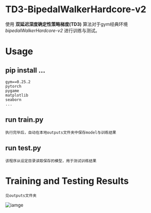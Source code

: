# TD3-BipedalWalkerHardcore-v2
使用 **双延迟深度确定性策略梯度(TD3)** 算法对于gym经典环境 *bipedalWalkerHardcore-v2* 进行训练与测试。

# Usage
## pip install ...
    gym==0.25.2
    pytorch
    pygame
    matplotlib
    seaborn
    ...
## run train.py
    执行完毕后，自动在本地outputs文件夹中保存model与训练结果

## run test.py
    该程序从设定目录读取保存的模型，用于测试训练结果

# Training and Testing Results
    见outputs文件夹

![iamge](https://github.com/DaydayXtt/BipedalWalkerHardcore-v2_TD3/blob/master/test.gif)

